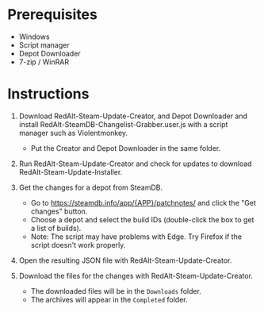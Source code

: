 # Prerequisites

- Windows
- Script manager
- Depot Downloader
- 7-zip / WinRAR

# Instructions

1. Download RedAlt-Steam-Update-Creator, and Depot Downloader and install
   RedAlt-SteamDB-Changelist-Grabber.user.js with a script manager such as Violentmonkey.
    - Put the Creator and Depot Downloader in the same folder.

2. Run RedAlt-Steam-Update-Creator and check for updates to download RedAlt-Steam-Update-Installer.

3. Get the changes for a depot from SteamDB.
   - Go to https://steamdb.info/app/{APP}/patchnotes/ and click the "Get changes" button.
   - Choose a depot and select the build IDs (double-click the box to get a list of builds).
   - Note: The script may have problems with Edge. Try Firefox if the script doesn't work properly.

4. Open the resulting JSON file with RedAlt-Steam-Update-Creator.

5. Download the files for the changes with RedAlt-Steam-Update-Creator.
    - The downloaded files will be in the `Downloads` folder.
    - The archives will appear in the `Completed` folder.